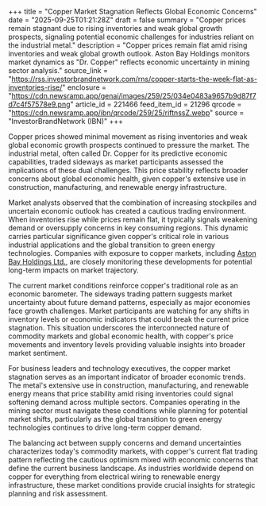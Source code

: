 +++
title = "Copper Market Stagnation Reflects Global Economic Concerns"
date = "2025-09-25T01:21:28Z"
draft = false
summary = "Copper prices remain stagnant due to rising inventories and weak global growth prospects, signaling potential economic challenges for industries reliant on the industrial metal."
description = "Copper prices remain flat amid rising inventories and weak global growth outlook. Aston Bay Holdings monitors market dynamics as \"Dr. Copper\" reflects economic uncertainty in mining sector analysis."
source_link = "https://rss.investorbrandnetwork.com/rns/copper-starts-the-week-flat-as-inventories-rise/"
enclosure = "https://cdn.newsramp.app/genai/images/259/25/034e0483a9657b9d87f7d7c4f57578e9.png"
article_id = 221466
feed_item_id = 21296
qrcode = "https://cdn.newsramp.app/ibn/qrcode/259/25/riftnssZ.webp"
source = "InvestorBrandNetwork (IBN)"
+++

<p>Copper prices showed minimal movement as rising inventories and weak global economic growth prospects continued to pressure the market. The industrial metal, often called Dr. Copper for its predictive economic capabilities, traded sideways as market participants assessed the implications of these dual challenges. This price stability reflects broader concerns about global economic health, given copper's extensive use in construction, manufacturing, and renewable energy infrastructure.</p><p>Market analysts observed that the combination of increasing stockpiles and uncertain economic outlook has created a cautious trading environment. When inventories rise while prices remain flat, it typically signals weakening demand or oversupply concerns in key consuming regions. This dynamic carries particular significance given copper's critical role in various industrial applications and the global transition to green energy technologies. Companies with exposure to copper markets, including <a href="https://astonbayholdings.com" rel="nofollow" target="_blank">Aston Bay Holdings Ltd.</a>, are closely monitoring these developments for potential long-term impacts on market trajectory.</p><p>The current market conditions reinforce copper's traditional role as an economic barometer. The sideways trading pattern suggests market uncertainty about future demand patterns, especially as major economies face growth challenges. Market participants are watching for any shifts in inventory levels or economic indicators that could break the current price stagnation. This situation underscores the interconnected nature of commodity markets and global economic health, with copper's price movements and inventory levels providing valuable insights into broader market sentiment.</p><p>For business leaders and technology executives, the copper market stagnation serves as an important indicator of broader economic trends. The metal's extensive use in construction, manufacturing, and renewable energy means that price stability amid rising inventories could signal softening demand across multiple sectors. Companies operating in the mining sector must navigate these conditions while planning for potential market shifts, particularly as the global transition to green energy technologies continues to drive long-term copper demand.</p><p>The balancing act between supply concerns and demand uncertainties characterizes today's commodity markets, with copper's current flat trading pattern reflecting the cautious optimism mixed with economic concerns that define the current business landscape. As industries worldwide depend on copper for everything from electrical wiring to renewable energy infrastructure, these market conditions provide crucial insights for strategic planning and risk assessment.</p>